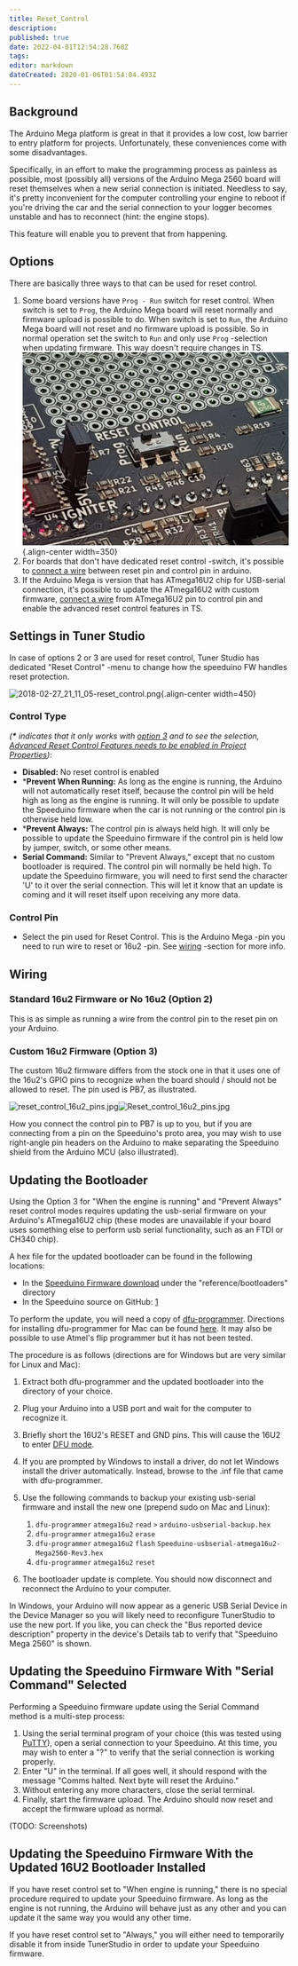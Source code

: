 ```yaml
---
title: Reset_Control
description: 
published: true
date: 2022-04-01T12:54:28.760Z
tags: 
editor: markdown
dateCreated: 2020-01-06T01:54:04.493Z
---
```


Background
----------

The Arduino Mega platform is great in that it provides a low cost, low barrier to entry platform for projects. Unfortunately, these conveniences come with some disadvantages.

Specifically, in an effort to make the programming process as painless as possible, most (possibly all) versions of the Arduino Mega 2560 board will reset themselves when a new serial connection is initiated. Needless to say, it's pretty inconvenient for the computer controlling your engine to reboot if you're driving the car and the serial connection to your logger becomes unstable and has to reconnect (hint: the engine stops).

This feature will enable you to prevent that from happening.

Options
------------

There are basically three ways to that can be used for reset control.

1. Some board versions have `Prog - Run` switch for reset control. When switch is set to `Prog`, the Arduino Mega board will reset normally and firmware upload is possible to do. When switch is set to `Run`, the Arduino Mega board will not reset and no firmware upload is possible. So in normal operation set the switch to `Run` and only use `Prog` -selection when updating firmware. This way doesn't require changes in TS.
![reset.jpg](/img/reset_control/reset.jpg){.align-center width=350}
2. For boards that don't have dedicated reset control -switch, it's possible to [connect a wire](https://wiki.speeduino.com/en/configuration/Reset_Control#wiring "wikilink") between reset pin and control pin in arduino.
3. If the Arduino Mega is version that has ATmega16U2 chip for USB-serial connection, it's possible to update the ATmega16U2 with custom firmware, [connect a wire](https://wiki.speeduino.com/en/configuration/Reset_Control#wiring "wikilink") from ATmega16U2 pin to control pin and enable the advanced reset control features in TS.

Settings in Tuner Studio
-------
In case of options 2 or 3 are used for reset control, Tuner Studio has dedicated "Reset Control" -menu to change how the speeduino FW handles reset protection.

![2018-02-27_21_11_05-reset_control.png](/img/reset_control/2018-02-27_21_11_05-reset_control.png){.align-center width=450}
### Control Type
 *(**\*** indicates that it only works with [option 3](https://wiki.speeduino.com/en/configuration/Reset_Control#options "wikilink") and to see the selection, [Advanced Reset Control Features needs to be enabled in Project Properties](/en/Configuring_TunerStudio "wikilink"))*:

- **Disabled:** No reset control is enabled
- ***Prevent When Running:**  As long as the engine is running, the Arduino will not automatically reset itself, because the control pin will be held high as long as the engine is running. It will only be possible to update the Speeduino firmware when the car is not running or the control pin is otherwise held low.
- ***Prevent Always:**  The control pin is always held high. It will only be possible to update the Speeduino firmware if the control pin is held low by jumper, switch, or some other means.
- **Serial Command:**  Similar to "Prevent Always," except that no custom bootloader is required. The control pin will normally be held high. To update the Speeduino firmware, you will need to first send the character 'U' to it over the serial connection. This will let it know that an update is coming and it will reset itself upon receiving any more data.

### Control Pin
- Select the pin used for Reset Control. This is the Arduino Mega -pin you need to run wire to reset or 16u2 -pin. See [wiring](https://wiki.speeduino.com/en/configuration/Reset_Control#wiring "wikilink") -section for more info.

Wiring
------

### Standard 16u2 Firmware or No 16u2 (Option 2)

This is as simple as running a wire from the control pin to the reset pin on your Arduino.

### Custom 16u2 Firmware (Option 3)

The custom 16u2 firmware differs from the stock one in that it uses one of the 16u2's GPIO pins to recognize when the board should / should not be allowed to reset. The pin used is PB7, as illustrated.

![reset_control_16u2_pins.jpg](/img/reset_control/reset_control_16u2_pins.jpg)![](Reset_control_16u2_pins.jpg "Reset_control_16u2_pins.jpg")

How you connect the control pin to PB7 is up to you, but if you are connecting from a pin on the Speeduino's proto area, you may wish to use right-angle pin headers on the Arduino to make separating the Speeduino shield from the Arduino MCU (also illustrated).

Updating the Bootloader
-----------------------

Using the Option 3 for "When the engine is running" and "Prevent Always" reset control modes requires updating the usb-serial firmware on your Arduino's ATmega16U2 chip (these modes are unavailable if your board uses something else to perform usb serial functionality, such as an FTDI or CH340 chip).

A hex file for the updated bootloader can be found in the following locations:

-   In the [Speeduino Firmware download](https://wiki.speeduino.com/en/Installing_Firmware#downloading-the-firmware "wikilink") under the "reference/bootloaders" directory
-   In the Speeduino source on GitHub: [1](https://raw.githubusercontent.com/noisymime/speeduino/master/reference/bootloaders/Speeduino-usbserial-atmega16u2-Mega2560-Rev3.hex)

To perform the update, you will need a copy of [dfu-programmer](https://dfu-programmer.github.io/). Directions for installing dfu-programmer for Mac can be found [here](https://www.arduino.cc/en/Hacking/DFUProgramming8U2). It may also be possible to use Atmel's flip programmer but it has not been tested.

The procedure is as follows (directions are for Windows but are very similar for Linux and Mac):

1.  Extract both dfu-programmer and the updated bootloader into the directory of your choice.
2.  Plug your Arduino into a USB port and wait for the computer to recognize it.
3.  Briefly short the 16U2's RESET and GND pins. This will cause the 16U2 to enter [DFU mode](https://www.arduino.cc/en/Hacking/DFUProgramming8U2).
4.  If you are prompted by Windows to install a driver, do not let Windows install the driver automatically. Instead, browse to the .inf file that came with dfu-programmer.
5.  Use the following commands to backup your existing usb-serial firmware and install the new one (prepend sudo on Mac and Linux):
    1.  `dfu-programmer` `atmega16u2` `read` `>` `arduino-usbserial-backup.hex`
    2.  `dfu-programmer` `atmega16u2` `erase`
    3.  `dfu-programmer` `atmega16u2` `flash` `Speeduino-usbserial-atmega16u2-Mega2560-Rev3.hex`
    4.  `dfu-programmer` `atmega16u2` `reset`

6.  The bootloader update is complete. You should now disconnect and reconnect the Arduino to your computer.

In Windows, your Arduino will now appear as a generic USB Serial Device in the Device Manager so you will likely need to reconfigure TunerStudio to use the new port. If you like, you can check the "Bus reported device description" property in the device's Details tab to verify that "Speeduino Mega 2560" is shown.

Updating the Speeduino Firmware With "Serial Command" Selected
--------------------------------------------------------------

Performing a Speeduino firmware update using the Serial Command method is a multi-step process:

1.  Using the serial terminal program of your choice (this was tested using [PuTTY](https://www.chiark.greenend.org.uk/~sgtatham/putty/)), open a serial connection to your Speeduino. At this time, you may wish to enter a "?" to verify that the serial connection is working properly.
2.  Enter "U" in the terminal. If all goes well, it should respond with the message "Comms halted. Next byte will reset the Arduino."
3.  Without entering any more characters, close the serial terminal.
4.  Finally, start the firmware upload. The Arduino should now reset and accept the firmware upload as normal.

(TODO: Screenshots)

Updating the Speeduino Firmware With the Updated 16U2 Bootloader Installed
--------------------------------------------------------------------------

If you have reset control set to "When engine is running," there is no special procedure required to update your Speeduino firmware. As long as the engine is not running, the Arduino will behave just as any other and you can update it the same way you would any other time.

If you have reset control set to "Always," you will either need to temporarily disable it from inside TunerStudio in order to update your Speeduino firmware.